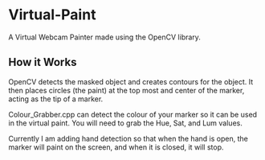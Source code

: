 # Virtual-Paint
A Virtual Webcam Painter made using the OpenCV library.

## How it Works
OpenCV detects the masked object and creates contours for the object. It then places circles (the paint) at the top most and center of the marker, acting as the tip of a marker.

Colour_Grabber.cpp can detect the colour of your marker so it can be used in the virtual paint. You will need to grab the Hue, Sat, and Lum values.

Currently I am adding hand detection so that when the hand is open, the marker will paint on the screen, and when it is closed, it will stop. 
